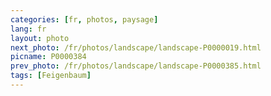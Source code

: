 ```yaml
---
categories: [fr, photos, paysage]
lang: fr
layout: photo
next_photo: /fr/photos/landscape/landscape-P0000019.html
picname: P0000384
prev_photo: /fr/photos/landscape/landscape-P0000385.html
tags: [Feigenbaum]
---
```

